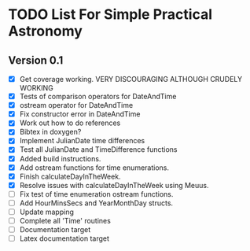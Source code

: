 # TODO List For Simple Practical Astronomy

## Version 0.1
 
- [X] Get coverage working. VERY DISCOURAGING ALTHOUGH CRUDELY WORKING
- [X] Tests of comparison operators for DateAndTime
- [X] ostream operator for DateAndTime
- [X] Fix constructor error in DateAndTime
- [X] Work out how to do references
- [X] Bibtex in doxygen?
- [X] Implement JulianDate time differences
- [X] Test all JulianDate and TimeDifference functions
- [X] Added build instructions.
- [X] Add ostream functions for time enumerations.
- [X] Finish calculateDayInTheWeek.
- [X] Resolve issues with calculateDayInTheWeek using Meuus.
- [ ] Fix test of time enumeration ostream functions.
- [ ] Add HourMinsSecs and YearMonthDay structs.
- [ ] Update mapping
- [ ] Complete all 'Time' routines
- [ ] Documentation target
- [ ] Latex documentation target
